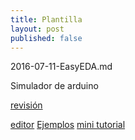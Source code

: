 ```yaml
---
title: Plantilla
layout: post
published: false
---
```

2016-07-11-EasyEDA.md

Simulador de arduino

[revisión](http://electronicsforu.com/buyers-guides/eda-on-the-cloud-an-engagement-with-designing-online)

[editor](https://easyeda.com/editor)
[Ejemplos](https://easyeda.com/explore/)
[mini tutorial](http://www.redeszone.net/2016/05/19/easyeda-te-permite-disenar-placas-pcb-comprarselas-directamente/?utm_content=buffer56711&utm_medium=social&utm_source=twitter.com&utm_campaign=buffer)

